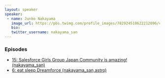 ```yaml
---
layout: speaker
speaker:
 - name: Junko Nakayama
   image_url: https://pbs.twimg.com/profile_images/782924510622212096/cb2G5SkR.jpg
   bio:
   twitter_username: nakayama_san
---
```


### Episodes

- [15: Salesforce Girls Group Japan Community is amazing! (nakayama_san)](/015/)
- [6: eat sleep Dreamforce (nakayama_san,astro)](/006/)
